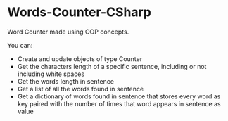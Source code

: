 # Words-Counter-CSharp

Word Counter made using OOP concepts. 

You can:
* Create and update objects of type Counter
* Get the characters length of a specific sentence, including or not including white spaces
* Get the words length in sentence
* Get a list of all the words found in sentence
* Get a dictionary of words found in sentence that stores every word as key paired with the number of times that word appears in sentence as value
